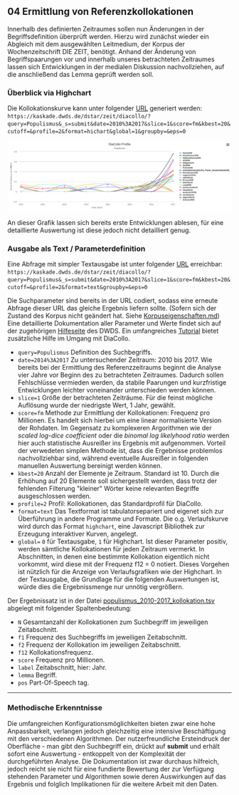 ## 04 Ermittlung von Referenzkollokationen

Innerhalb des definierten Zeitraumes sollen nun Änderungen in der Begriffsdefinition überprüft werden. Hierzu wird zunächst wieder ein Abgleich mit dem ausgewählten Leitmedium, der Korpus der Wochenzeitschrift DIE ZEIT, benötigt. Anhand der Änderung von Begriffspaarungen vor und innerhalb unseres betrachteten Zeitraumes lassen sich Entwicklungen in der medialen Diskussion nachvollziehen, auf die anschließend das Lemma geprüft werden soll.

### Überblick via Highchart
Die Kollokationskurve kann unter folgender [URL](https://kaskade.dwds.de/dstar/zeit/diacollo/?query=Populismus&_s=submit&date=2010%3A2017&slice=1&score=fm&kbest=20&cutoff=&profile=2&format=hichart&global=1&groupby=&eps=0) generiert werden: `https://kaskade.dwds.de/dstar/zeit/diacollo/?query=Populismus&_s=submit&date=2010%3A2017&slice=1&score=fm&kbest=20&cutoff=&profile=2&format=hichart&global=1&groupby=&eps=0`

![Kollokationskurve_Highchart_Populismus_2010-2017](populismus_2010-2017_highchart.svg)

An dieser Grafik lassen sich bereits erste Entwicklungen ablesen, für eine detaillierte Auswertung ist diese jedoch nicht detailliert genug.

### Ausgabe als Text / Parameterdefinition
Eine Abfrage mit simpler Textausgabe ist unter folgender [URL](https://kaskade.dwds.de/dstar/zeit/diacollo/?query=Populismus&_s=submit&date=2010%3A2017&slice=1&score=fm&kbest=20&cutoff=&profile=2&format=text&groupby=&eps=0) erreichbar: `https://kaskade.dwds.de/dstar/zeit/diacollo/?query=Populismus&_s=submit&date=2010%3A2017&slice=1&score=fm&kbest=20&cutoff=&profile=2&format=text&groupby=&eps=0`

Die Suchparameter sind bereits in der URL codiert, sodass eine erneute Abfrage dieser URL das gleiche Ergebnis liefern sollte. (Sofern sich der Zustand des Korpus nicht geändert hat. Siehe [Korpuseigenschaften.md](/02_Referenzzeitraum/Korpuseigenschaften.md)) Eine detaillierte Dokumentation aller Parameter und Werte findet sich auf der zugehörigen [Hilfeseite](https://kaskade.dwds.de/dstar/zeit/diacollo/help.perl) des DWDS. Ein umfangreiches [Tutorial](https://kaskade.dwds.de/diacollo-tutorial/) bietet zusätzliche Hilfe im Umgang mit DiaCollo.

- `query=Populismus` Definition des Suchbegriffs.
- `date=2014%3A2017` Zu untersuchender Zeitraum: 2010 bis 2017. Wie bereits bei der Ermittlung des Referenzzeitraums beginnt die Analyse vier Jahre vor Beginn des zu betrachteten Zeitraumes. Dadurch sollen Fehlschlüsse vermieden werden, da stabile Paarungen und kurzfristige Entwicklungen leichter voneinander unterschieden werden können.
- `slice=1` Größe der betrachteten Zeiträume. Für die feinst mögliche Auflösung wurde der niedrigste Wert, 1 Jahr, gewählt.
- `score=fm` Methode zur Ermittlung der Kollokationen: Frequenz pro Millionen. Es handelt sich hierbei um eine linear normalisierte Version der Rohdaten. Im Gegensatz zu komplexeren Argorithmen wie der *scaled log-dice coefficient* oder die *binomal log likelyhood ratio* werden hier auch statistische Ausreißer ins Ergebnis mit aufgenommen. Vorteil der verwedeten simplen Methode ist, dass die Ergebnisse problemlos nachvollziehbar sind, während eventuelle Ausreißer in folgenden manuellen Auswertung bereinigt werden können.
- `kbest=20` Anzahl der Elemente je Zeitraum. Standard ist 10. Durch die Erhöhung auf 20 Elemente soll sichergestellt werden, dass trotz der fehlenden Filterung "kleiner" Wörter keine relevanten Begriffe ausgeschlossen werden.
- `profile=2` Profil: Kollokationen, das Standardprofil für DiaCollo.
- `format=text` Das Textformat ist tabulatorsepariert und eigenet sich zur Überführung in andere Programme und Formate. Die o.g. Verlaufskurve wird durch das Format `highchart`, eine Javascript Bibliothek zur Erzeugung interaktiver Kurven, angelegt.
- `global=` `0` für Textausgabe, `1` für Highchart. Ist dieser Parameter positiv, werden sämtliche Kollokationen für jeden Zeitraum vermerkt. In Abschnitten, in denen eine bestimmte Kollokation eigentlich nicht vorkommt, wird diese mit der Frequenz f12 = 0 notiert. Dieses Vorgehen ist nützlich für die Anzeige von Verlaufsgrafiken wie der Highchart. In der Textausgabe, die Grundlage für die folgenden Auswertungen ist, würde dies die Ergebnissmenge nur unnötig vergrößern.

Der Ergebnissatz ist in der Datei [populismus_2010-2017_kollokation.tsv](populismus_2010-2017_kollokation.tsv) abgelegt mit folgender Spaltenbedeutung:

- `N` Gesamtanzahl der Kollokationen zum Suchbegriff im jeweiligen Zeitabschnitt.	
- `f1` Frequenz des Suchbegriffs im jeweiligen Zeitabschnitt.
- `f2` Frequenz der Kollokation im jeweiligen Zeitabschnitt.
- `f12` Kollokationsfrequenz. 
- `score` Frequenz pro Millionen.
- `label` Zeitabschnitt, hier: Jahr.
- `lemma` Begriff.
- `pos` Part-Of-Speech tag.

---

### Methodische Erkenntnisse
Die umfangreichen Konfigurationsmöglichkeiten bieten zwar eine hohe Anpassbarkeit, verlangen jedoch gleichzeitig eine intensive Beschäftigung mit den verschiedenen Algorithmen. Der nutzerfreundliche Ersteindruck der Oberfläche - man gibt den Suchbegriff ein, drückt auf **submit** und erhält sofort eine Auswertung - entkoppelt von der Komplexität der durchgeführten Analyse. Die Dokumentation ist zwar durchaus hilfreich, jedoch reicht sie nicht für eine fundierte Bewertung der zur Verfügung stehenden Parameter und Algorithmen sowie deren Auswirkungen auf das Ergebnis und folglich Implikationen für die weitere Arbeit mit den Daten.
